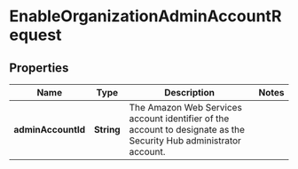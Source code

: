 

# EnableOrganizationAdminAccountRequest


## Properties

| Name | Type | Description | Notes |
|------------ | ------------- | ------------- | -------------|
|**adminAccountId** | **String** | The Amazon Web Services account identifier of the account to designate as the Security Hub administrator account. |  |



